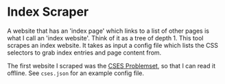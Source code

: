 # Index Scraper

A website that has an 'index page' which links to a list of other pages is
what I call an 'index website'. Think of it as a tree of depth 1.
This tool scrapes an index website.
It takes as input a config file which lists the CSS selectors to grab
index entries and page content from.

The first website I scraped was the [CSES Problemset](https://cses.fi/problemset/),
so that I can read it offline. See `cses.json` for an example config file.
